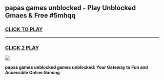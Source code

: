
## papas games unblocked - Play Unblocked Gmaes & Free #5mhqq
<h3>
<a href="https://premium.freeplayer.one?title=papas_games_unblocked&ref=03M">CLICK TO PLAY</a></h3>
<hr>

<h3>
<a href="https://premium.freeplayer.one?title=papas_games_unblocked&ref=03M">CLICK 2 PLAY</a>
  
</h3>

<a href="https://premium.freeplayer.one?title=papas_games_unblocked&ref=03M"><img src="https://clearcache.store/games.png"></a>


**papas games unblocked games unblocked: Your Gateway to Fun and Accessible Online Gaming**
